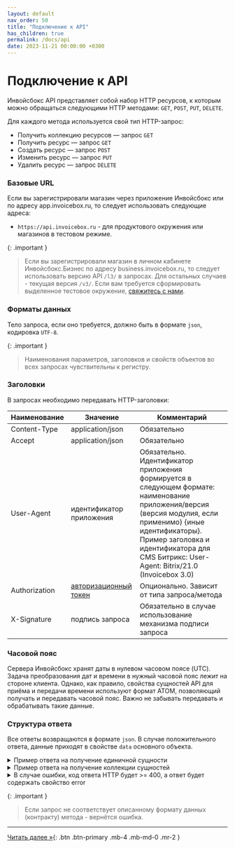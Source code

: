 ```yaml
---
layout: default
nav_order: 50
title: "Подключение к API"
has_children: true
permalink: /docs/api
date: 2023-11-21 00:00:00 +0300
---
```


# Подключение к API

Инвойсбокс API представляет собой набор HTTP ресурсов, к которым можно обращаться
следующими HTTP методами: `GET`, `POST`, `PUT`, `DELETE`.

Для каждого метода используется свой тип HTTP-запрос:
- Получить коллекцию ресурсов — запрос `GET`
- Получить ресурс — запрос `GET`
- Создать ресурс — запрос `POST`
- Изменить ресурс — запрос `PUT`
- Удалить ресурс — запрос `DELETE`

### Базовые URL

Если вы зарегистрировали магазин через приложение Инвойсбокс или по адресу app.invoicebox.ru, то
следует использовать следующие адреса:

- `https://api.invoicebox.ru` - для продуктового окружения или магазинов в тестовом режиме.

{: .important }
> Если вы зарегистрировали магазин в личном кабинете Инвойсбокс.Бизнес по адресу business.invoicebox.ru, то
следует использовать версию API `/l3/` в запросах. Для остальных случаев - текущая версия `/v3/`. Если вам требуется
сформировать выделенное тестовое окружение, [свяжитесь с нами](https://www.invoicebox.ru/ru/contacts/feedback.html).

### Форматы данных

Тело запроса, если оно требуется, должно быть в формате `json`, кодировка `UTF-8`.

{: .important }
> Наименования параметров, заголовков и свойств объектов во всех запросах чувствительны к регистру.

### Заголовки

В запросах необходимо передавать HTTP-заголовки:

| Наименование  | Значение                                 | Комментарий                                                                                                                                                                                                                                               |
|---------------|------------------------------------------|-----------------------------------------------------------------------------------------------------------------------------------------------------------------------------------------------------------------------------------------------------------|
| Content-Type  | application/json                         | Обязательно                                                                                                                                                                                                                                               |
| Accept        | application/json                         | Обязательно                                                                                                                                                                                                                                               |
| User-Agent    | идентификатор приложения                 | Обязательно. Идентификатор приложения формируется в следующем формате: наименование приложения/версия (версия модулия, если применимо) {иные идентификаторы}. Пример заголовка и идентификатора для CMS Битрикс: User-Agent: Bitrix/21.0 (Invoicebox 3.0) |
| Authorization | [авторизационный токен](/docs/api/auth/) | Опционально. Зависит от типа запроса/метода                                                                                                                                                                                                               |
| X-Signature   | подпись запроса                          | Обязательно в случае использование механизма подписи запроса                                                                                                                                                                                              |

### Часовой пояс

Сервера Инвойсбокс хранят даты в нулевом часовом поясе (UTC). Задача преобразования дат и времени в нужный часовой пояс лежит на стороне клиента. Однако,
как правило, свойства сущностей API для приёма и передачи времени используют формат ATOM, позволяющий получать и передавать часовой пояс. Важно не забывать
передавать и обрабатывать такие данные.

### Структура ответа

Все ответы возвращаются в формате `json`. 
В случае положительного ответа, данные приходят в свойстве `data` основного объекта.

<details>
  <summary>Пример ответа на получение единичной сущности</summary>
<section markdown="1">
```json
{
  "data" : {
    "id" : 1,
    "title" : "New title"
  }
}
```
</section>
</details>
<details>
  <summary>Пример ответа на получение коллекции сущностей</summary>
<section markdown="1">
```json
{
  "data" : [
      {
        "id" : 1,
        "title": "Apple"
      },
      {
        "id" : 2,
        "title" : "Orange"
      },
      {
        "id" : 3,
        "title" : "Passion fruit"
      }
    ]
}
```
</section>
</details>
<details>
  <summary>В случае ошибки, код ответа HTTP будет >= 400, а ответ будет содержать свойство error</summary>
<section markdown="1">
```json
{
  "error":{
    "message" : "Error",
    "code" : "unauthorized"
  }
}
```
</section>
</details>

>

{: .important }
> Если запрос не соответствует описанному формату данных (контракту) метода - вернётся ошибка.


---

[Читать далее &raquo;](/docs/api/auth){: .btn .btn-primary .mb-4 .mb-md-0 .mr-2 }
